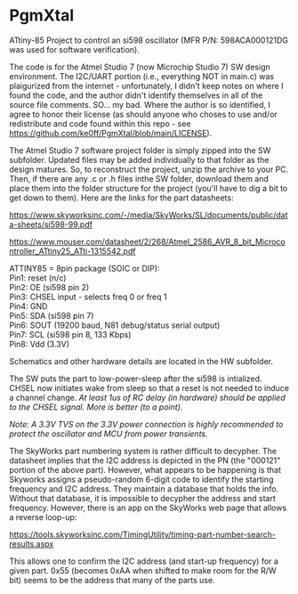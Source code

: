 # PgmXtal
ATtiny-85 Project to control an si598 oscillator (MFR P/N: 598ACA000121DG was used for software verification).

The code is for the Atmel Studio 7 (now Microchip Studio 7) SW design environment.  The I2C/UART portion
(i.e., everything NOT in main.c) was plaigurized from the internet - unfortunately,
I didn't keep notes on where I found the code, and the author didn't identify themselves in all of the source file comments.  SO...
my bad.  Where the author is so identified, I agree to honor their license (as should anyone who choses to use and/or redistribute and code found within this repo - see https://github.com/ke0ff/PgmXtal/blob/main/LICENSE).

The Atmel Studio 7 software project folder is simply zipped into the SW subfolder.  Updated files may be added individually to that folder as the design matures.
So, to reconstruct the project, unzip the archive to your PC.  Then, if there are any .c or .h files inthe SW folder,
download them and place them into the folder structure for the project (you'll have to dig a bit to get down to them).
Here are the links for the part datasheets:

https://www.skyworksinc.com/-/media/SkyWorks/SL/documents/public/data-sheets/si598-99.pdf

https://www.mouser.com/datasheet/2/268/Atmel_2586_AVR_8_bit_Microcontroller_ATtiny25_ATti-1315542.pdf

ATTINY85 = 8pin package (SOIC or DIP):</br>
Pin1: reset (n/c)</br>
Pin2: OE (si598 pin 2)</br>
Pin3: CHSEL input - selects freq 0 or freq 1</br>
Pin4: GND</br>
Pin5: SDA (si598 pin 7)</br>
Pin6: SOUT (19200 baud, N81 debug/status serial output)</br>
Pin7: SCL (si598 pin 8, 133 Kbps)</br>
Pin8: Vdd (3.3V)</br>

Schematics and other hardware details are located in the HW subfolder.

The SW puts the part to low-power-sleep after the si598 is intialized. CHSEL now initiates wake from sleep so that a reset is not
needed to induce a channel change.  <i>At least 1us of RC delay (in hardware) should be applied to the CHSEL signal.  More is better (to a point)</i>.

<i>Note: A 3.3V TVS on the 3.3V power connection is highly recommended to protect the oscillator and MCU from power transients.</i>

The SkyWorks part numbering system is rather difficult to decypher.  The datasheet implies that the I2C address
is depicted in the PN (the "000121" portion of the above part).  However, what appears to be happening is that
Skyworks assigns a pseudo-random 6-digit code to identify the starting frequency and I2C address.  They maintain
a database that holds the info.  Without that database, it is impossible to decypher the address and start frequency.
However, there is an app on the SkyWorks web page that allows a reverse loop-up:

https://tools.skyworksinc.com/TimingUtility/timing-part-number-search-results.aspx

This allows one to confirm the I2C address (and start-up frequency) for a given part.  0x55 (becomes 0xAA when shifted to
make room for the R/W bit) seems to be the address that many of the parts use.

